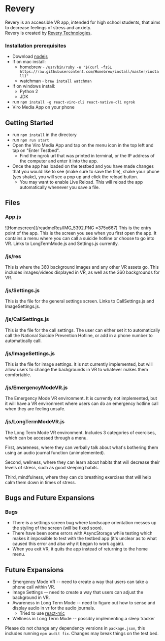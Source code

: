 # Revery
Revery is an accessible VR app, intended for high school students, that aims to decrease feelings of stress and anxiety.  
Revery is created by [Revery Technologies](https://revery.now.sh).
### Installation prerequisites

- Download [nodejs](https://nodejs.org/en/)
- If on mac install:
  - homebrew - `/usr/bin/ruby -e "$(curl -fsSL https://raw.githubusercontent.com/Homebrew/install/master/install)"`
  - watchman - `brew install watchman`
- If on windows install:
  - Python 2
  - JDK
- run `npm install -g react-viro-cli react-native-cli ngrok`
- Viro Media App on your phone

## Getting Started

- run `npm install` in the directory
- run `npm run start`
- Open the Viro Media App and tap on the menu icon in the top left and tap on "Enter Testbed".
    - Find the ngrok url that was printed in terminal, or the IP address of the computer and enter it into the app.
- Once the app has loaded on the testbed and you have made changes that you would like to see (make sure to save the file), shake your phone (yes shake), you will see a pop up and click the reload button.
    - You may want to enable Live Reload. This will reload the app automatically whenever you save a file.

## Files

### App.js
  ![Homescreen](/readmeRes/IMG_5392.PNG =375x667)
  This is the entry point of the app. This is the screen you see when you first open the app. It contains a menu where you can call a suicide hotline or choose to go into VR. Links to LongTermMode.js and Settings.js currently.

### /js/res
  This is where the 360 background images and any other VR assets go. This includes images/videos displayed in VR, as well as the 360 backgrounds for VR.

### /js/Settings.js
  This is the file for the general settings screen. Links to CallSettings.js and ImageSettings.js.

### /js/CallSettings.js
  This is the file for the call settings. The user can either set it to automatically call the National Suicide Prevention Hotline, or add in a phone number to automatically call.

### /js/ImageSettings.js
  This is the file for image settings. It is not currently implemented, but will allow users to change the backgrounds in VR to whatever makes them comfortable.

### /js/EmergencyModeVR.js
  The Emergency Mode VR environment. It is currently not implemented, but it will have a VR environment where users can do an emergency hotline call when they are feeling unsafe.

### /js/LongTermModeVR.js
  The Long Term Mode VR environment. Includes 3 categories of exercises, which can be accessed through a menu.

  First, awareness, where they can verbally talk about what's bothering them using an audio journal function (unimplemented).

  Second, wellness, where they can learn about habits that will decrease their levels of stress, such as good sleeping habits.

  Third, mindfulness, where they can do breathing exercises that will help calm them down in times of stress.

## Bugs and Future Expansions
### Bugs
  - There is a settings screen bug where landscape orientation messes up the styling of the screen (will be fixed soon).
  - There have been some errors with AsyncStorage while testing which makes it impossible to test with the testbed app (it's unclear as to what caused this error and also why it began to work again).
  - When you exit VR, it quits the app instead of returning to the home menu.

## Future Expansions
  - Emergency Mode VR -- need to create a way that users can take a phone call within VR.
  - Image Settings -- need to create a way that users can adjust the background in VR.
  - Awareness in Long Term Mode -- need to figure out how to sense and display audio in vr for the audio journals.
      - Tried to use [react-mic](https://www.npmjs.com/package/react-mic)
  - Wellness in Long Term Mode -- possibly implementing a sleep tracker

Please do not change any dependency versions in `package.json`, this includes running `npm audit fix`. Changes may break things on the test bed.
